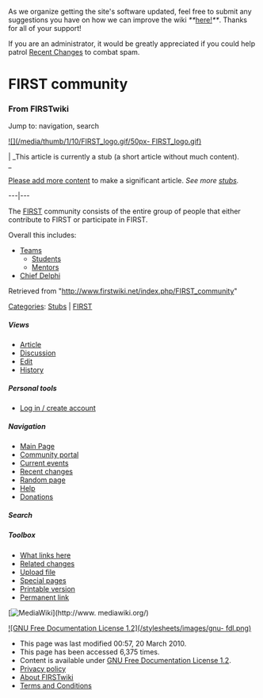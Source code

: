 As we organize getting the site's software updated, feel free to submit any
suggestions you have on how we can improve the wiki
_**_[here!](/index.php/User:Hallry/Suggestions "User:Hallry/Suggestions"
)_**_. Thanks for all of your support!

If you are an administrator, it would be greatly appreciated if you could help
patrol [Recent Changes](/index.php/Special:Recentchanges
"Special:Recentchanges" ) to combat spam.

# FIRST community

### From FIRSTwiki

Jump to: navigation, search

[![](/media/thumb/1/10/FIRST_logo.gif/50px-
FIRST_logo.gif)](/index.php/Image:FIRST_logo.gif "" )

|  _This article is currently a stub (a short article without much content).  
_

[Please add more
content](http://www.firstwiki.net/index.php?title=FIRST_community&action=edit
"http://www.firstwiki.net/index.php?title=FIRST_community&action=edit" ) to
make a significant article. _See more [stubs](/index.php/Special:Shortpages
"Special:Shortpages" )._  
  
---|---  
  
  
The [FIRST](/index.php/FIRST "FIRST" ) community consists of the entire group
of people that either contribute to FIRST or participate in FIRST.

Overall this includes:

  * [Teams](/index.php/Team "Team" )
    * [Students](/index.php/Students "Students" )
    * [Mentors](/index.php/Mentors "Mentors" )
  * [Chief Delphi](/index.php/Chief_Delphi "Chief Delphi" )

Retrieved from "<http://www.firstwiki.net/index.php/FIRST_community>"

[Categories](/index.php?title=Special:Categories&article=FIRST_community
"Special:Categories" ): [Stubs](/index.php/Category:Stubs "Category:Stubs" ) |
[FIRST](/index.php/Category:FIRST "Category:FIRST" )

##### Views

  * [Article](/index.php/FIRST_community)
  * [Discussion](/index.php/Talk:FIRST_community)
  * [Edit](/index.php?title=FIRST_community&action=edit)
  * [History](/index.php?title=FIRST_community&action=history)

##### Personal tools

  * [Log in / create account](/index.php?title=Special:Userlogin&returnto=FIRST_community)

[](/index.php/Main_Page "Main Page" )

##### Navigation

  * [Main Page](/index.php/Main_Page)
  * [Community portal](/index.php/FIRSTwiki:Community_portal)
  * [Current events](/index.php/Current_events)
  * [Recent changes](/index.php/Special:Recentchanges)
  * [Random page](/index.php/Special:Random)
  * [Help](/index.php/FIRSTwiki:Help)
  * [Donations](/index.php/FIRSTwiki:Site_support)

##### Search



##### Toolbox

  * [What links here](/index.php/Special:Whatlinkshere/FIRST_community)
  * [Related changes](/index.php/Special:Recentchangeslinked/FIRST_community)
  * [Upload file](/index.php/Special:Upload)
  * [Special pages](/index.php/Special:Specialpages)
  * [Printable version](/index.php?title=FIRST_community&printable=yes)
  * [Permanent link](/index.php?title=FIRST_community&oldid=75836)

[![MediaWiki](/skins/common/images/poweredby_mediawiki_88x31.png)](http://www.
mediawiki.org/)

[![GNU Free Documentation License 1.2](/stylesheets/images/gnu-
fdl.png)](http://www.gnu.org/copyleft/fdl.html)

  * This page was last modified 00:57, 20 March 2010.
  * This page has been accessed 6,375 times.
  * Content is available under [GNU Free Documentation License 1.2](http://www.gnu.org/copyleft/fdl.html "http://www.gnu.org/copyleft/fdl.html" ).
  * [Privacy policy](/index.php/FIRSTwiki:Privacy_policy "FIRSTwiki:Privacy policy" )
  * [About FIRSTwiki](/index.php/FIRSTwiki:About "FIRSTwiki:About" )
  * [Terms and Conditions](/index.php/FIRSTwiki:Terms_and_conditions "FIRSTwiki:Terms and conditions" )

